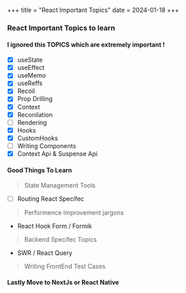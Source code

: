 +++
title = "React Important Topics"
date = 2024-01-18
+++

### React Important Topics to learn

#### I ignored this TOPICS which are extremely important !

- [x] useState
- [x] useEffect
- [x] useMemo
- [x] useReffs
- [x] Recoil
- [x] Prop Drilling
- [x] Context
- [x] Reconilation
- [ ] Rendering
- [x] Hooks
- [x] CustomHooks
- [ ] Writing Components
- [x] Context Api & Suspense Api

#### Good Things To Learn

> State Management Tools

- [ ] Routing React Specifec

> Performence Improvement jargons

- React Hook Form / Formik

> Backend Specifec Topics

- SWR / React Query

> Writing FrontEnd Test Cases

#### Lastly Move to NextJs or React Native
